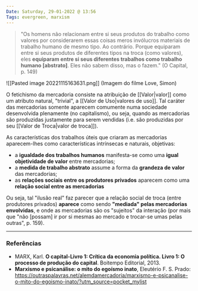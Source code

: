 ```yaml
---
Date: Saturday, 29-01-2022 @ 13:56
Tags: evergreen, marxism
---
```

> "Os homens não relacionam entre si seus produtos do trabalho como valores por considerarem essas coisas meros invólucros materiais de trabalho humano de mesmo tipo.
> Ao contrário. Porque equiparam entre si seus produtos de diferentes tipos na troca (como valores), eles **equiparam entre si seus diferentes trabalhos como trabalho humano \[abstrato\]**.
> Eles não sabem disso, mas o fazem." (O Capital, p. 149)

![[Pasted image 20221115163631.png]]
(Imagem do filme Love, Simon)


O fetichismo da mercadoria consiste na atribuição de [[Valor|valor]] como um atributo natural, "trivial", a [[Valor de Uso|valores de uso]]. Tal caráter das mercadorias somente aparecem comumente numa sociedade desenvolvida plenamente (no capitalismo), ou seja, quando as mercadorias são produzidas justamente para serem vendidas (i.e. são produzidas por seu [[Valor de Troca|valor de troca]]). 

As características dos trabalhos úteis que criaram as mercadorias aparecem-lhes como características intrínsecas e naturais, objetivas: 
- a **igualdade dos trabalhos humanos** manifesta-se como uma **igual objetividade de valor** entre mercadorias;
- a **medida de trabalho abstrato** assume a forma da **grandeza de valor** das mercadorias;
- as **relações sociais entre os produtores privados** aparecem como uma **relação social entre as mercadorias**

Ou seja, tal "ilusão real" faz parecer que a relação social de troca (entre produtores privados) **aparece** como sendo **"mediada" pelas mercadorias envolvidas**, e onde as mercadorias são os "sujeitos" da interação (por mais que "não \[possam\] ir por si mesmas ao mercado e trocar-se umas pelas outras", p. 159).

---
### Referências
- MARX, Karl. **O capital-Livro 1: Crítica da economia política. Livro 1: O processo de produção do capital**. Boitempo Editorial, 2013.
- **Marxismo e psicanálise: o mito do egoísmo inato**, Eleutério F. S. Prado: https://outraspalavras.net/alemdamercadoria/marxismo-e-psicanalise-o-mito-do-egoismo-inato/?utm_source=pocket_mylist